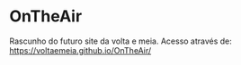 # OnTheAir
Rascunho do futuro site da volta e meia.
Acesso através de: https://voltaemeia.github.io/OnTheAir/
